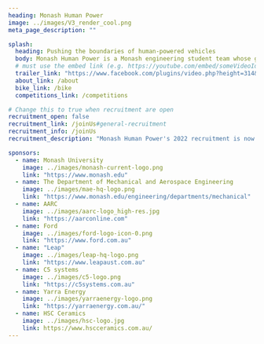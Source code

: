 ```yaml
---
heading: Monash Human Power
image: ../images/V3_render_cool.png
meta_page_description: ""

splash:
  heading: Pushing the boundaries of human-powered vehicles
  body: Monash Human Power is a Monash engineering student team whose goal is to produce the fastest human powered vehicle in the world.
  # must use the embed link (e.g. https://youtube.com/embed/someVideoId) instead of normal video link
  trailer_link: "https://www.facebook.com/plugins/video.php?height=314&href=https%3A%2F%2Fwww.facebook.com%2FMonashHumanPower%2Fvideos%2F514883570018670%2F&show_text=false&width=560&t=0"
  about_link: /about
  bike_link: /bike
  competitions_link: /competitions

# Change this to true when recruitment are open
recruitment_open: false
recruitment_link: /joinUs#general-recruitment
recruitment_info: /joinUs
recruitment_description: "Monash Human Power's 2022 recruitment is now open! Come join our team as we aim to build the fastest bike in Australia."

sponsors:
  - name: Monash University
    image: ../images/monash-current-logo.png
    link: "https://www.monash.edu"
  - name: The Department of Mechanical and Aerospace Engineering
    image: ../images/mae-hq-logo.png
    link: "https://www.monash.edu/engineering/departments/mechanical"
  - name: AARC
    image: ../images/aarc-logo_high-res.jpg
    link: "https://aarconline.com"
  - name: Ford
    image: ../images/ford-logo-icon-0.png
    link: "https://www.ford.com.au"
  - name: "Leap"
    image: ../images/leap-hq-logo.png
    link: "https://www.leapaust.com.au"
  - name: C5 systems
    image: ../images/c5-logo.png
    link: "https://c5systems.com.au"
  - name: Yarra Energy
    image: ../images/yarraenergy-logo.png
    link: "https://yarraenergy.com.au/"
  - name: HSC Ceramics
    image: ../images/hsc-logo.jpg
    link: https://www.hscceramics.com.au/
---
```

